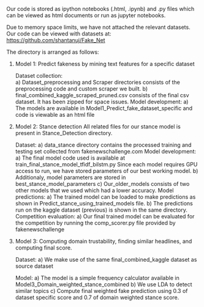 Our code is stored as ipython notebooks (.html, .ipynb) and .py files which can be viewed as html documents or run as jupyter notebooks. 

Due to memory space limits, we have not attached the relevant datasets. Our code can be viewed with datasets at: https://github.com/shantanuj/Fake_Net 

The directory is arranged as follows:

1) Model 1: Predict fakeness by mining text features for a specific dataset
   
   Dataset collection:	
	a) Dataset_preprocessing and Scraper directories consists of the preprocessing code and custom scraper we built.
	b) final_combined_kaggle_scraped_pruned.csv consists of the final csv dataset. It has been zipped for space issues.
   Model development:
	a) The models are available in Model1_Predict_fake_dataset_specific and code is viewable as an html file

2) Model 2: Stance detection
   All related files for our stance model is present in Stance_Detection directory. 
   
   Dataset:
	a) data_stance directory contains the processed training and testing set collected from fakenewschallenge.com
   Model development:
	a) The final model code used is available at train_final_stance_model_tfidf_bilstm.py
	Since each model requires GPU access to run, we have stored parameters of our best working model. 
        b) Additionaly, model parameters are stored in best_stance_model_parameters
        c) Our_older_models consists of two other models that we used which had a lower accuracy. 
   Model predictions:
	a) The trained model can be loaded to make predictions as shown in Predict_stance_using_trained_models file. 
	b) The predictions run on the kaggle dataset (previous) is shown in the same directory. 
   Competition evaluation:
        a) Our final trained model can be evaluated for the competition by running the comp_scorer.py file provided by fakenewschallenge

3) Model 3: Computing domain trustability, finding similar headlines, and computing final score. 

    Dataset:
	a) We make use of the same final_combined_kaggle dataset as source dataset

    Model:
	a) The model is a simple frequency calculator available in Model3_Domain_weighted_stance_combined
        b) We use LDA to detect similar topics 
	c) Compute final weighted fake prediction using 0.3 of dataset specific score and 0.7 of domain weighted stance score.


